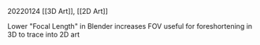 20220124 [[3D Art]], [[2D Art]]

Lower "Focal Length" in Blender increases FOV useful for foreshortening in 3D to trace into 2D art